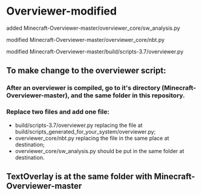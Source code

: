 # Overviewer-modified
added Minecraft-Overviewer-master/overviewer_core/sw_analysis.py

modified Minecraft-Overviewer-master/overviewer_core/nbt.py

modified Minecraft-Overviewer-master/build/scripts-3.7/overviewer.py


## To make change to the overviewer script:
### After an overviewer is compiled, go to it's directory (Minecraft-Overviewer-master), and the same folder in this repository.
### Replace two files and add one file: 
- build/scripts-3.7/overviewer.py    replacing the file at build/scripts_generated_for_your_system/overviewer.py;
- overviewer_core/nbt.py    replacing the file in the same place at destination; 
- overviewer_core/sw_analysis.py    should be put in the same folder at destination.

## TextOverlay is at the same folder with Minecraft-Overviewer-master
